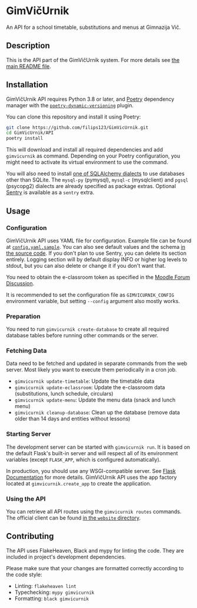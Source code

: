 GimVičUrnik
===========

An API for a school timetable, substitutions and menus at Gimnazija Vič.

## Description

This is the API part of the GimVičUrnik system. For more details see [the main README file](../README.md).

## Installation

GimVičUrnik API requires Python 3.8 or later, and [Poetry](https://python-poetry.org/) dependency manager with the [`poetry-dynamic-versioning`](https://pypi.org/project/poetry-dynamic-versioning/) plugin.

You can clone this repository and install it using Poetry:

```bash
git clone https://github.com/filips123/GimVicUrnik.git
cd GimVicUrnik/API
poetry install
```

This will download and install all required dependencies and add `gimvicurnik` as command. Depending on your Poetry configuration, you might need to activate its virtual environment to use the command.

You will also need to install [one of SQLAlchemy dialects](https://docs.sqlalchemy.org/en/13/dialects/index.html) to use databases other than SQLite. The `mysql-py` (pymysql), `mysql-c` (mysqlclient) and `pgsql` (psycopg2) dialects are already specified as package extras. Optional [Sentry](https://sentry.io/) is available as a `sentry` extra.

## Usage

### Configuration

GimVičUrnik API uses YAML file for configuration. Example file can be found at [`config.yaml.sample`](config.yaml.sample). You can also see default values and the schema [in the source code](gimvicurnik/config/__init__.py). If you don't plan to use Sentry, you can delete its section entirely. Logging section will by default display INFO or higher log levels to stdout, but you can also delete or change it if you don't want that.

You need to obtain the e-classroom token as specified in the [Moodle Forum Discussion](https://moodle.org/mod/forum/discuss.php?d=193857).

It is recommended to set the configuration file as `GIMVICURNIK_CONFIG` environment variable, but setting `--config` argument also mostly works.

### Preparation

You need to run `gimvicurnik create-database` to create all required database tables before running other commands or the server.

### Fetching Data

Data need to be fetched and updated in separate commands from the web server. Most likely you want to execute them periodically in a cron job.

* `gimvicurnik update-timetable`: Update the timetable data
* `gimvicurnik update-eclassroom`: Update the e-classroom data (substitutions, lunch schedule, circulars)
* `gimvicurnik update-menu`: Update the menu data (snack and lunch menu)
* `gimvicurnik cleanup-database`: Clean up the database (remove data older than 14 days and entities without lessons)

### Starting Server

The development server can be started with `gimvicurnik run`. It is based on the default Flask's built-in server and will respect all of its environment variables (except `FLASK_APP`, which is configured automatically).

In production, you should use any WSGI-compatible server. See [Flask Documentation](https://flask.palletsprojects.com/en/2.1.x/deploying/) for more details. GimVičUrnik API uses the app factory located at `gimvicurnik.create_app` to create the application.

### Using the API

You can retrieve all API routes using the `gimvicurnik routes` commands. The official client can be found [in the `website` directory](../website).

## Contributing

The API uses FlakeHeaven, Black and mypy for linting the code. They are included in project's development dependencies.

Please make sure that your changes are formatted correctly according to the code style:

* Linting: `flakeheaven lint`
* Typechecking: `mypy gimvicurnik`
* Formatting: `black gimvicurnik`
